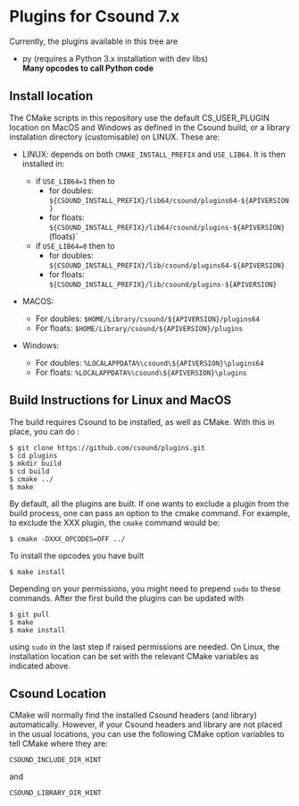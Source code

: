 Plugins for Csound 7.x
=======

Currently, the plugins available in this tree are

- py (requires a Python 3.x installation with dev libs)  
**Many opcodes to call Python code**


Install location
--------------
The CMake scripts in this repository use the default CS_USER_PLUGIN
location on MacOS and Windows as defined in the Csound build, or a
library instalation directory (customisable) on LINUX. These are:

- LINUX: depends on both `CMAKE_INSTALL_PREFIX` and `USE_LIB64`. It is then installed in:
   * if `USE_LIB64=1` then to
       * for doubles: `${CSOUND_INSTALL_PREFIX}/lib64/csound/plugins64-${APIVERSION}`
       * for floats: `${CSOUND_INSTALL_PREFIX}/lib64/csound/plugins-${APIVERSION}` (floats)`
   * if `USE_LIB64=0` then to
       * for doubles: `${CSOUND_INSTALL_PREFIX}/lib/csound/plugins64-${APIVERSION}`
       * for floats: `${CSOUND_INSTALL_PREFIX}/lib/csound/plugins-${APIVERSION}`

- MACOS: 
    * For doubles: `$HOME/Library/csound/${APIVERSION}/plugins64` 
    * For floats: `$HOME/Library/csound/${APIVERSION}/plugins`
- Windows: 
    * For doubles: `%LOCALAPPDATA%\csound\${APIVERSION}\plugins64`
    * For floats: `%LOCALAPPDATA%\csound\${APIVERSION}\plugins`


Build Instructions for Linux and MacOS
---

The build requires Csound to be installed, as well as CMake. With this
in place, you can do :

```
$ git clone https://github.com/csound/plugins.git
$ cd plugins
$ mkdir build
$ cd build
$ cmake ../
$ make
```

By default, all the plugins are built. If one wants to exclude a
plugin from the build process, one can pass an option to the cmake command.
For example, to exclude the XXX plugin, the `cmake` command would be:

```
$ cmake -DXXX_OPCODES=OFF ../
```


To install the opcodes you have built

```
$ make install
```

Depending on your permissions, you might need to prepend `sudo` to
these commands. After the first build the plugins can be updated with

```
$ git pull
$ make
$ make install
```

using `sudo` in the last step if raised permissions are needed. On
Linux, the installation location can be set with the relevant CMake
variables as indicated above.

Csound Location
------------
CMake will normally find the installed Csound headers (and library)
automatically. However, if your Csound headers and library are not
placed in the usual locations, you can use the following CMake option variables
to tell CMake where they are:

```
CSOUND_INCLUDE_DIR_HINT
```
and

```
CSOUND_LIBRARY_DIR_HINT
